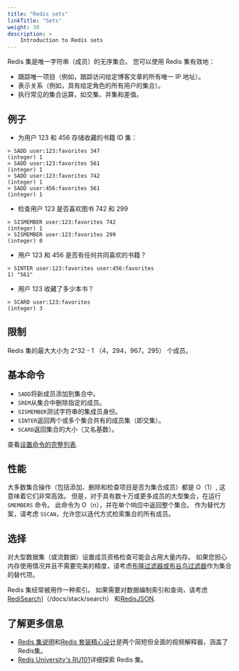 ```yaml
---
title: "Redis sets"
linkTitle: "Sets"
weight: 30
description: >
    Introduction to Redis sets
---
```


Redis 集是唯一字符串（成员）的无序集合。
您可以使用 Redis 集有效地：

*   跟踪唯一项目（例如，跟踪访问给定博客文章的所有唯一 IP 地址）。
*   表示关系（例如，具有给定角色的所有用户的集合）。
*   执行常见的集合运算，如交集、并集和差值。

## 例子

*   为用户 123 和 456 存储收藏的书籍 ID 集：

<!---->

    > SADD user:123:favorites 347
    (integer) 1
    > SADD user:123:favorites 561
    (integer) 1
    > SADD user:123:favorites 742
    (integer) 1
    > SADD user:456:favorites 561
    (integer) 1

*   检查用户 123 是否喜欢图书 742 和 299

<!---->

    > SISMEMBER user:123:favorites 742
    (integer) 1
    > SISMEMBER user:123:favorites 299
    (integer) 0

*   用户 123 和 456 是否有任何共同喜欢的书籍？

<!---->

    > SINTER user:123:favorites user:456:favorites
    1) "561"

*   用户 123 收藏了多少本书？

<!---->

    > SCARD user:123:favorites
    (integer) 3

## 限制

Redis 集的最大大小为 2^32 - 1 （4，294，967，295） 个成员。

## 基本命令

*   `SADD`将新成员添加到集合中。
*   `SREM`从集合中删除指定的成员。
*   `SISMEMBER`测试字符串的集成员身份。
*   `SINTER`返回两个或多个集合共有的成员集（即交集）。
*   `SCARD`返回集合的大小（又名基数）。

查看[设置命令的完整列表](https://redis.io/commands/?group=set).

## 性能

大多数集合操作（包括添加、删除和检查项目是否为集合成员）都是 O（1）, 这意味着它们非常高效。
但是，对于具有数十万或更多成员的大型集合，在运行 `SMEMBERS` 命令。
此命令为 O（n），并在单个响应中返回整个集合。
作为替代方案，请考虑 `SSCAN`，允许您以迭代方式检索集合的所有成员。

## 选择

对大型数据集（或流数据）设置成员资格检查可能会占用大量内存。
如果您担心内存使用情况并且不需要完美的精度，请考虑[布隆过滤器或布谷鸟过滤器](/docs/stack/bloom)作为集合的替代项。

Redis 集经常被用作一种索引。
如果需要对数据编制索引和查询，请考虑[RediSearch](/docs/stack/search)]（/docs/stack/search） 和[RedisJSON](/docs/stack/json).

## 了解更多信息

*   [Redis 集说明](https://www.youtube.com/watch?v=PKdCppSNTGQ)和[Redis 套装精心设计](https://www.youtube.com/watch?v=aRw5ME\_5kMY)是两个简短但全面的视频解释器，涵盖了Redis集。
*   [Redis University's RU101](https://university.redis.com/courses/ru101/)详细探索 Redis 集。
